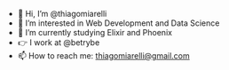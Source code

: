 - 👋 Hi, I’m @thiagomiarelli
- 👀 I’m interested in Web Development and Data Science
- 🌱 I’m currently studying Elixir and Phoenix
- 👉 I work at @betrybe
- 📫 How to reach me: thiagomiarelli@gmail.com

<!---
thiagomiarelli/thiagomiarelli is a ✨ special ✨ repository because its `README.md` (this file) appears on your GitHub profile.
You can click the Preview link to take a look at your changes.
--->
